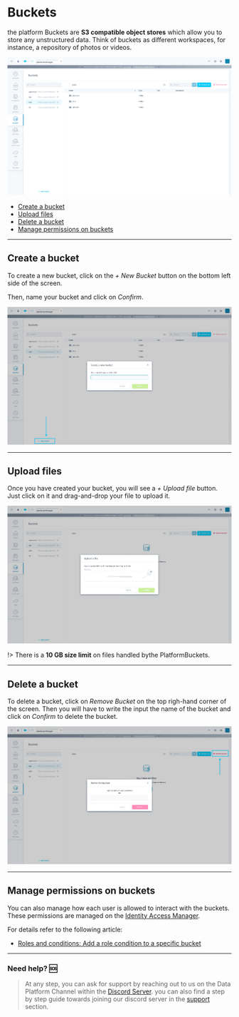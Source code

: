 # Buckets

the platform Buckets are **S3 compatible object stores** which allow you to store any unstructured data. Think of buckets as different workspaces, for instance, a repository of photos or videos.

![buckets](picts/buckets-1.png)

* [Create a bucket](#create-a-bucket)
* [Upload files](#upload-files)
* [Delete a bucket](#delete-a-bucket)
* [Manage permissions on buckets](#manage-permissions-on-buckets)


---
## Create a bucket

To create a new bucket, click on the _+ New Bucket_ button on the bottom left side of the screen.

Then, name your bucket and click on _Confirm_.

![buckets](picts/buckets-2.png)


---
## Upload files

Once you have created your bucket, you will see a _+ Upload file_ button. Just click on it and drag-and-drop your file to upload it.

![upload file](picts/buckets-3.png)

!> There is a **10 GB size limit** on files handled bythe PlatformBuckets.


---
## Delete a bucket

To delete a bucket, click on _Remove Bucket_ on the top righ-hand corner of the screen. Then you will have to write the input the name of the bucket and click on _Confirm_ to delete the bucket.

![delete bucket](picts/buckets-4.png)


---
## Manage permissions on buckets 

You can also manage how each user is allowed to interact with the buckets. These permissions are managed on the [Identity Access Manager](/en/product/iam/index). 

For details refer to the following article:
- [Roles and conditions: Add a role condition to a specific bucket](/en/product/iam/users/roles?id=add-a-role-condition-on-a-specific-bucket)


---
###  Need help? 🆘

> At any step, you can ask for support by reaching out to us on the Data Platform Channel within the [Discord Server](https://discord.com/channels/850031577277792286/1163465539981672559). you can also find a step by step guide towards joining our discord server in the [support](/en/support/index.md) section.